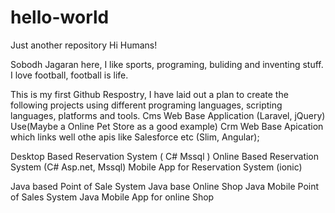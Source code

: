 # hello-world
Just another repository
Hi Humans!

Sobodh Jagaran here, I like sports, programing, buliding and inventing stuff. 
I love football, football is life.

This is my first Github Respostry, I have laid out a plan to create the following projects using different programing languages, scripting languages, platforms and tools.
  Cms Web Base Application (Laravel, jQuery) Use(Maybe a Online Pet Store as a good example)
  Crm Web Base Apication which links well othe apis like Salesforce etc (Slim, Angular);
 
  Desktop Based Reservation System ( C# Mssql )
  Online Based Reservation System (C# Asp.net, Mssql)
  Mobile App for Reservation System (ionic)
  
  Java based Point of Sale System
  Java base Online Shop
  Java Mobile Point of Sales System
  Java Mobile App for online Shop
  
  
